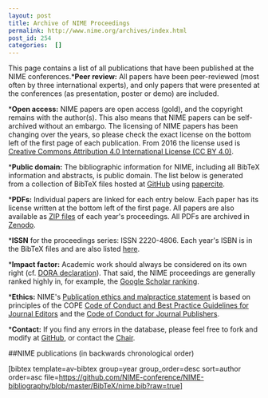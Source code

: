 ```yaml
---
layout: post
title: Archive of NIME Proceedings
permalink: http://www.nime.org/archives/index.html
post_id: 254
categories:  []
---
```


This page contains a list of all publications that have been published at the NIME conferences.***Peer review:**
 All papers have been peer-reviewed (most often by three international experts), and only papers that were presented at the conferences (as presentation, poster or demo) are included.

 	
***Open access:**
 NIME papers are open access (gold), and the copyright remains with the author(s). This also means that NIME papers can be self-archived without an embargo. The licensing of NIME papers has been changing over the years, so please check the exact license on the bottom left of the first page of each publication. From 2016 the license used is 
[Creative Commons Attribution 4.0 International License (CC BY 4.0)](https://creativecommons.org/licenses/by/4.0/).

 	
***Public domain:**
 The bibliographic information for NIME, including all BibTeX information and abstracts, is public domain. The list below is generated from a collection of BibTeX files hosted at 
[GitHub](https://github.com/NIME-conference/NIME-bibliography) using 
[papercite](https://wordpress.org/plugins/papercite/).

 	
***PDFs:**
 Individual papers are linked for each entry below. Each paper has its license written at the bottom left of the first page. All papers are also available as 
[ZIP files](http://nime.org/proceedings/ZIPs/) of each year's proceedings. All PDFs are archived in 
[Zenodo](https://www.zenodo.org/communities/nime_conference/).

 	
***ISSN**
 for the proceedings series: ISSN 2220-4806. Each year's ISBN is in the BibTeX files and are also listed 
[here](http://www.nime.org/archives/proceedings-isbn/).

 	
***Impact factor:**
 Academic work should always be considered on its own right (cf. 
[DORA declaration](https://sfdora.org/)). That said, the NIME proceedings are generally ranked highly in, for example, the 
[Google Scholar ranking](https://scholar.google.com/citations?view_op=top_venues&hl=en&vq=hum_musicmusicology).

 	
***Ethics:**
NIME's 
[Publication ethics and malpractice statement](http://www.nime.org/archives/publication-ethics-and-malpractice-statement/) is based on principles of the COPE 
[Code of Conduct and Best Practice Guidelines for Journal Editors](http://publicationethics.org/files/Code%20of%20Conduct_2.pdf) and the 
[Code of Conduct for Journal Publishers](http://publicationethics.org/files/Code%20of%20conduct%20for%20publishers%20FINAL_1_0_0.pdf).

 	
***Contact:**
 If you find any errors in the database, please feel free to fork and modify at 
[GitHub](https://github.com/NIME-conference/NIME-bibliography), or contact the 
[Chair](http://www.hf.uio.no/imv/english/people/aca/alexanje/index.html).

##NIME publications (in backwards chronological order)

[bibtex template=av-bibtex group=year group_order=desc sort=author order=asc file=https://github.com/NIME-conference/NIME-bibliography/blob/master/BibTeX/nime.bib?raw=true]